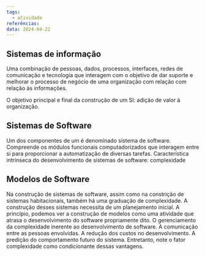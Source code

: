```yaml
---
tags:
  - atividade
referências: 
data: 2024-04-22
---
```


## Sistemas de informação

Uma combinação de pessoas, dados, processos, interfaces, redes de comunicação e tecnologia que interagem com o objetivo de dar suporte e melhorar o processo de negócio de uma organização com relação com relação às informações.

O objetivo principal e final da construção de um SI: adição de valor à organização.

## Sistemas de Software

Um dos componentes de um é denominado sistema de software. Compreende os módulos funcionais computadorizados que interagem entre si para proporcionar a automatização de diversas tarefas. Característica intrínseca do desenvolvimento de sistemas de software: complexidade

## Modelos de Software

Na construção de sistemas de software, assim como na constrição de sistemas habitacionais, também há uma graduação de complexidade.
A construção desses sistemas necessita de um planejamento inicial.
A princípio, podemos ver a construção de modelos como uma atividade que atrasa o desenvolvimento do software propriamente dito.
O gerenciamento da complexidade inerente ao desenvolvimento de software.
A comunicação entre as pessoas envolvidas.
A redução dos custos no desenvolvimento.
A predição do comportamento futuro do sistema.
Entretanto, note o fator complexidade como condicionante dessas vantagens.

